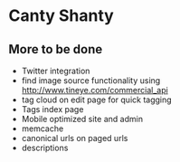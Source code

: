 # Canty Shanty

## More to be done

* Twitter integration
* find image source functionality using http://www.tineye.com/commercial_api
* tag cloud on edit page for quick tagging
* Tags index page
* Mobile optimized site and admin
* memcache
* canonical urls on paged urls
* descriptions
